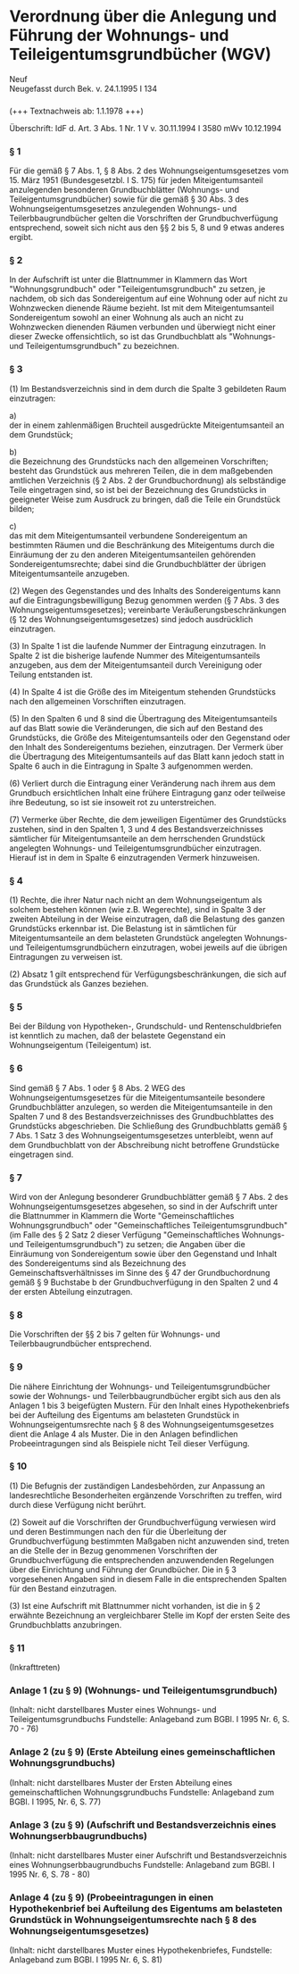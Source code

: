 Verordnung über die Anlegung und Führung der Wohnungs- und Teileigentumsgrundbücher (WGV)
=========================================================================================

Neuf  
Neugefasst durch Bek. v. 24.1.1995 I 134

### 

(+++ Textnachweis ab: 1.1.1978 +++)

Überschrift: IdF d. Art. 3 Abs. 1 Nr. 1 V v. 30.11.1994 I 3580 mWv 10.12.1994

### § 1

Für die gemäß § 7 Abs. 1, § 8 Abs. 2 des Wohnungseigentumsgesetzes vom 15. März 1951 (Bundesgesetzbl. I S. 175) für jeden Miteigentumsanteil anzulegenden besonderen Grundbuchblätter (Wohnungs- und Teileigentumsgrundbücher) sowie für die gemäß § 30 Abs. 3 des Wohnungseigentumsgesetzes anzulegenden Wohnungs- und Teilerbbaugrundbücher gelten die Vorschriften der Grundbuchverfügung entsprechend, soweit sich nicht aus den §§ 2 bis 5, 8 und 9 etwas anderes ergibt.

### § 2

In der Aufschrift ist unter die Blattnummer in Klammern das Wort "Wohnungsgrundbuch" oder "Teileigentumsgrundbuch" zu setzen, je nachdem, ob sich das Sondereigentum auf eine Wohnung oder auf nicht zu Wohnzwecken dienende Räume bezieht. Ist mit dem Miteigentumsanteil Sondereigentum sowohl an einer Wohnung als auch an nicht zu Wohnzwecken dienenden Räumen verbunden und überwiegt nicht einer dieser Zwecke offensichtlich, so ist das Grundbuchblatt als "Wohnungs- und Teileigentumsgrundbuch" zu bezeichnen.

### § 3

(1) Im Bestandsverzeichnis sind in dem durch die Spalte 3 gebildeten Raum einzutragen:

a)  
der in einem zahlenmäßigen Bruchteil ausgedrückte Miteigentumsanteil an dem Grundstück;

b)  
die Bezeichnung des Grundstücks nach den allgemeinen Vorschriften; besteht das Grundstück aus mehreren Teilen, die in dem maßgebenden amtlichen Verzeichnis (§ 2 Abs. 2 der Grundbuchordnung) als selbständige Teile eingetragen sind, so ist bei der Bezeichnung des Grundstücks in geeigneter Weise zum Ausdruck zu bringen, daß die Teile ein Grundstück bilden;

c)  
das mit dem Miteigentumsanteil verbundene Sondereigentum an bestimmten Räumen und die Beschränkung des Miteigentums durch die Einräumung der zu den anderen Miteigentumsanteilen gehörenden Sondereigentumsrechte; dabei sind die Grundbuchblätter der übrigen Miteigentumsanteile anzugeben.

(2) Wegen des Gegenstandes und des Inhalts des Sondereigentums kann auf die Eintragungsbewilligung Bezug genommen werden (§ 7 Abs. 3 des Wohnungseigentumsgesetzes); vereinbarte Veräußerungsbeschränkungen (§ 12 des Wohnungseigentumsgesetzes) sind jedoch ausdrücklich einzutragen.

(3) In Spalte 1 ist die laufende Nummer der Eintragung einzutragen. In Spalte 2 ist die bisherige laufende Nummer des Miteigentumsanteils anzugeben, aus dem der Miteigentumsanteil durch Vereinigung oder Teilung entstanden ist.

(4) In Spalte 4 ist die Größe des im Miteigentum stehenden Grundstücks nach den allgemeinen Vorschriften einzutragen.

(5) In den Spalten 6 und 8 sind die Übertragung des Miteigentumsanteils auf das Blatt sowie die Veränderungen, die sich auf den Bestand des Grundstücks, die Größe des Miteigentumsanteils oder den Gegenstand oder den Inhalt des Sondereigentums beziehen, einzutragen. Der Vermerk über die Übertragung des Miteigentumsanteils auf das Blatt kann jedoch statt in Spalte 6 auch in die Eintragung in Spalte 3 aufgenommen werden.

(6) Verliert durch die Eintragung einer Veränderung nach ihrem aus dem Grundbuch ersichtlichen Inhalt eine frühere Eintragung ganz oder teilweise ihre Bedeutung, so ist sie insoweit rot zu unterstreichen.

(7) Vermerke über Rechte, die dem jeweiligen Eigentümer des Grundstücks zustehen, sind in den Spalten 1, 3 und 4 des Bestandsverzeichnisses sämtlicher für Miteigentumsanteile an dem herrschenden Grundstück angelegten Wohnungs- und Teileigentumsgrundbücher einzutragen. Hierauf ist in dem in Spalte 6 einzutragenden Vermerk hinzuweisen.

### § 4

(1) Rechte, die ihrer Natur nach nicht an dem Wohnungseigentum als solchem bestehen können (wie z.B. Wegerechte), sind in Spalte 3 der zweiten Abteilung in der Weise einzutragen, daß die Belastung des ganzen Grundstücks erkennbar ist. Die Belastung ist in sämtlichen für Miteigentumsanteile an dem belasteten Grundstück angelegten Wohnungs- und Teileigentumsgrundbüchern einzutragen, wobei jeweils auf die übrigen Eintragungen zu verweisen ist.

(2) Absatz 1 gilt entsprechend für Verfügungsbeschränkungen, die sich auf das Grundstück als Ganzes beziehen.

### § 5

Bei der Bildung von Hypotheken-, Grundschuld- und Rentenschuldbriefen ist kenntlich zu machen, daß der belastete Gegenstand ein Wohnungseigentum (Teileigentum) ist.

### § 6

Sind gemäß § 7 Abs. 1 oder § 8 Abs. 2 WEG des Wohnungseigentumsgesetzes für die Miteigentumsanteile besondere Grundbuchblätter anzulegen, so werden die Miteigentumsanteile in den Spalten 7 und 8 des Bestandsverzeichnisses des Grundbuchblattes des Grundstücks abgeschrieben. Die Schließung des Grundbuchblatts gemäß § 7 Abs. 1 Satz 3 des Wohnungseigentumsgesetzes unterbleibt, wenn auf dem Grundbuchblatt von der Abschreibung nicht betroffene Grundstücke eingetragen sind.

### § 7

Wird von der Anlegung besonderer Grundbuchblätter gemäß § 7 Abs. 2 des Wohnungseigentumsgesetzes abgesehen, so sind in der Aufschrift unter die Blattnummer in Klammern die Worte "Gemeinschaftliches Wohnungsgrundbuch" oder "Gemeinschaftliches Teileigentumsgrundbuch" (im Falle des § 2 Satz 2 dieser Verfügung "Gemeinschaftliches Wohnungs- und Teileigentumsgrundbuch") zu setzen; die Angaben über die Einräumung von Sondereigentum sowie über den Gegenstand und Inhalt des Sondereigentums sind als Bezeichnung des Gemeinschaftsverhältnisses im Sinne des § 47 der Grundbuchordnung gemäß § 9 Buchstabe b der Grundbuchverfügung in den Spalten 2 und 4 der ersten Abteilung einzutragen.

### § 8

Die Vorschriften der §§ 2 bis 7 gelten für Wohnungs- und Teilerbbaugrundbücher entsprechend.

### § 9

Die nähere Einrichtung der Wohnungs- und Teileigentumsgrundbücher sowie der Wohnungs- und Teilerbbaugrundbücher ergibt sich aus den als Anlagen 1 bis 3 beigefügten Mustern. Für den Inhalt eines Hypothekenbriefs bei der Aufteilung des Eigentums am belasteten Grundstück in Wohnungseigentumsrechte nach § 8 des Wohnungseigentumsgesetzes dient die Anlage 4 als Muster. Die in den Anlagen befindlichen Probeeintragungen sind als Beispiele nicht Teil dieser Verfügung.

### § 10

(1) Die Befugnis der zuständigen Landesbehörden, zur Anpassung an landesrechtliche Besonderheiten ergänzende Vorschriften zu treffen, wird durch diese Verfügung nicht berührt.

(2) Soweit auf die Vorschriften der Grundbuchverfügung verwiesen wird und deren Bestimmungen nach den für die Überleitung der Grundbuchverfügung bestimmten Maßgaben nicht anzuwenden sind, treten an die Stelle der in Bezug genommenen Vorschriften der Grundbuchverfügung die entsprechenden anzuwendenden Regelungen über die Einrichtung und Führung der Grundbücher. Die in § 3 vorgesehenen Angaben sind in diesem Falle in die entsprechenden Spalten für den Bestand einzutragen.

(3) Ist eine Aufschrift mit Blattnummer nicht vorhanden, ist die in § 2 erwähnte Bezeichnung an vergleichbarer Stelle im Kopf der ersten Seite des Grundbuchblatts anzubringen.

### § 11

(Inkrafttreten)

### Anlage 1 (zu § 9) (Wohnungs- und Teileigentumsgrundbuch)

(Inhalt: nicht darstellbares Muster eines Wohnungs- und Teileigentumsgrundbuchs
Fundstelle: Anlageband zum BGBl. I 1995 Nr. 6, S. 70 - 76)

### Anlage 2 (zu § 9) (Erste Abteilung eines gemeinschaftlichen Wohnungsgrundbuchs)

(Inhalt: nicht darstellbares Muster der Ersten Abteilung eines gemeinschaftlichen Wohnungsgrundbuchs
Fundstelle: Anlageband zum BGBl. I 1995, Nr. 6, S. 77)

### Anlage 3 (zu § 9) (Aufschrift und Bestandsverzeichnis eines Wohnungserbbaugrundbuchs)

(Inhalt: nicht darstellbares Muster einer Aufschrift und Bestandsverzeichnis eines Wohnungserbbaugrundbuchs
Fundstelle: Anlageband zum BGBl. I 1995 Nr. 6, S. 78 - 80)

### Anlage 4 (zu § 9) (Probeeintragungen in einen Hypothekenbrief bei Aufteilung des Eigentums am belasteten Grundstück in Wohnungseigentumsrechte nach § 8 des Wohnungseigentumsgesetzes)

(Inhalt: nicht darstellbares Muster eines Hypothekenbriefes,
Fundstelle: Anlageband zum BGBl. I 1995 Nr. 6, S. 81)
